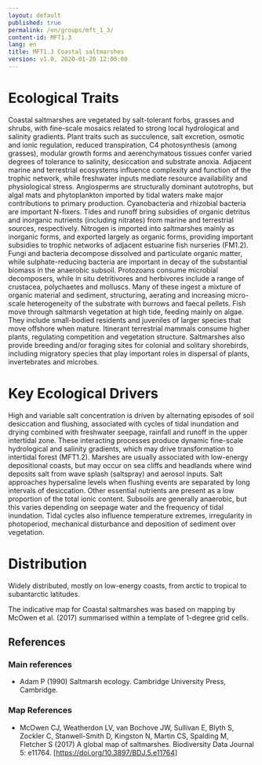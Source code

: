 ```yaml
---
layout: default
published: true
permalink: /en/groups/mft_1_3/
content-id: MFT1.3
lang: en
title: MFT1.3 Coastal saltmarshes
version: v1.0, 2020-01-20 12:00:00
---
```

# Ecological Traits

Coastal saltmarshes are vegetated by salt-tolerant forbs, grasses and shrubs, with fine-scale mosaics related to strong local hydrological and salinity gradients. Plant traits such as succulence, salt excretion, osmotic and ionic regulation, reduced transpiration, C4 photosynthesis (among grasses), modular growth forms and aerenchymatous tissues confer varied degrees of tolerance to salinity, desiccation and substrate anoxia. Adjacent marine and terrestrial ecosystems influence complexity and function of the trophic network, while freshwater inputs mediate resource availability and physiological stress. Angiosperms are structurally dominant autotrophs, but algal mats and phytoplankton imported by tidal waters make major contributions to primary production. Cyanobacteria and rhizobial bacteria are important N-fixers. Tides and runoff bring subsidies of organic detritus and inorganic nutrients (including nitrates) from marine and terrestrial sources, respectively. Nitrogen is imported into saltmarshes mainly as inorganic forms, and exported largely as organic forms, providing important subsidies to trophic networks of adjacent estuarine fish nurseries (FM1.2). Fungi and bacteria decompose dissolved and particulate organic matter, while sulphate-reducing bacteria are important in decay of the substantial biomass in the anaerobic subsoil. Protozoans consume microbial decomposers, while in situ detritivores and herbivores include a range of crustacea, polychaetes and molluscs. Many of these ingest a mixture of organic material and sediment, structuring, aerating and increasing micro-scale heterogeneity of the substrate with burrows and faecal pellets. Fish move through saltmarsh vegetation at high tide, feeding mainly on algae. They include small-bodied residents and juveniles of larger species that move offshore when mature. Itinerant terrestrial mammals consume higher plants, regulating competition and vegetation structure. Saltmarshes also provide breeding and/or foraging sites for colonial and solitary shorebirds, including migratory species that play important roles in dispersal of plants, invertebrates and microbes.

# Key Ecological Drivers

High and variable salt concentration is driven by alternating episodes of soil desiccation and flushing, associated with cycles of tidal inundation and drying combined with freshwater seepage, rainfall and runoff in the upper intertidal zone. These interacting processes produce dynamic fine-scale hydrological and salinity gradients, which may drive transformation to intertidal forest (MFT1.2). Marshes are usually associated with low-energy depositional coasts, but may occur on sea cliffs and headlands where wind deposits salt from wave splash (saltspray) and aerosol inputs. Salt approaches hypersaline levels when flushing events are separated by long intervals of desiccation. Other essential nutrients are present as a low proportion of the total ionic content. Subsoils are generally anaerobic, but this varies depending on seepage water and the frequency of tidal inundation. Tidal cycles also influence temperature extremes, irregularity in photoperiod, mechanical disturbance and deposition of sediment over vegetation.

# Distribution

Widely distributed, mostly on low-energy coasts, from arctic to tropical to subantarctic latitudes.

The indicative map for Coastal saltmarshes was based on mapping by McOwen et al. (2017) summarised within a template of 1-degree grid cells.


## References
### Main references
* Adam P (1990) Saltmarsh ecology. Cambridge University Press, Cambridge.
### Map References
* McOwen CJ, Weatherdon LV, van Bochove JW, Sullivan E, Blyth S, Zockler C, Stanwell-Smith D, Kingston N, Martin CS, Spalding M, Fletcher S (2017) A global map of saltmarshes. Biodiversity Data Journal 5: e11764. [https://doi.org/10.3897/BDJ.5.e11764]

